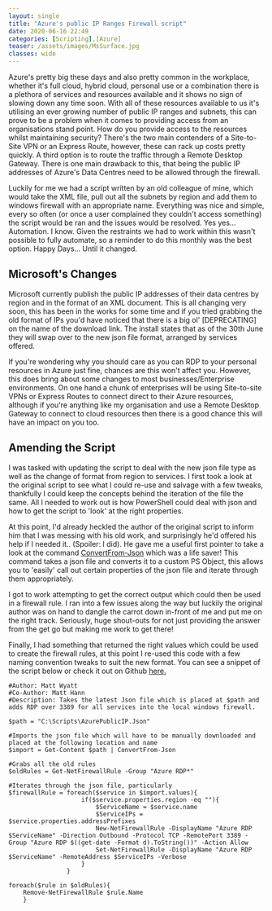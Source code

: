 ```yaml
---
layout: single
title: "Azure's public IP Ranges Firewall script"
date: 2020-06-16 22:49
categories: [Scripting],[Azure]
teaser: /assets/images/MsSurface.jpg
classes: wide
---
```


Azure's pretty big these days and also pretty common in the workplace, whether it's full cloud, hybrid cloud, 
personal use or a combination there is a plethora of services and resources available and it shows no sign of slowing down any time soon. With all of these resources available to us it's utilising an ever growing number of public IP ranges and subnets, this can prove to be a problem when it comes to providing access from an organisations stand point. How do you provide access to the resources whilst maintaining security? There's the two main contenders of a Site-to-Site VPN or an Express Route, however, these can rack up costs pretty quickly. A third option is to route the traffic through a Remote Desktop Gateway. There is one main drawback to this, that being the public IP addresses of Azure's Data Centres need to be allowed through the firewall.

Luckily for me we had a script written by an old colleague of mine, which would take the XML file, pull out all the subnets by region and add them to windows firewall with an appropriate name. Everything was nice and simple, every so often (or once a user complained they couldn't access something) the script would be ran and the issues would be resolved. Yes yes... Automation. I know. Given the restraints we had to work within this wasn't possible to fully automate, so a reminder to do this monthly was the best option. Happy Days... Until it changed.

## Microsoft's Changes

Microsoft currently publish the public IP addresses of their data centres by region and in the format of an XML document.  This is all changing very soon, this has been in the works for some time and if you tried grabbing the old format of IPs you'd have noticed that there is a big ol' [DEPRECATING] on the name of the download link. The install states that as of the 30th June they will swap over to the new json file format, arranged by services offered. 

If you're wondering why you should care as you can RDP to your personal resources in Azure just fine, chances are this won't affect you. However, this does bring about some changes to most businesses/Enterprise environments. On one hand a chunk of enterprises will be using Site-to-site VPNs or Express Routes to connect direct to their Azure resources, although if you're anything like my organisation and use a Remote Desktop Gateway to connect to cloud resources then there is a good chance this will have an impact on you too. 

## Amending the Script

I was tasked with updating the script to deal with the new json file type as well as the change of format from region to services. I first took a look at the original script to see what I could re-use and salvage with a few tweaks, thankfully I could keep the concepts behind the iteration of the file the same. All I needed to work out is how PowerShell could deal with json and how to get the script to 'look' at the right properties.

At this point, I'd already heckled the author of the original script to inform him that I was messing with his old work, and surprisingly he'd offered his help if I needed it.. (Spoiler: I did). He gave me a useful first pointer to take a look at the command [ConvertFrom-Json](https://docs.microsoft.com/en-us/powershell/module/microsoft.powershell.utility/convertfrom-json?view=powershell-7) which was a life saver! This command takes a json file and converts it to a custom PS Object, this allows you to 'easily' call out certain properties of the json file and iterate through them appropriately. 

I got to work attempting to get the correct output which could then be used in a firewall rule. I ran into a few issues along the way but luckily the original author was on hand to dangle the carrot down in-front of me and put me on the right track. Seriously, huge shout-outs for not just providing the answer from the get go but making me work to get there! 

Finally, I had something that returned the right values which could be used to create the firewall rules, at this point I re-used this code with a few naming convention tweaks to suit the new format. You can see a snippet of the script below or check it out on Github [here.](https://github.com/MJWyattCyber/Azure-Public-IP-Script)

    #Author: Matt Wyatt
    #Co-Author: Matt Hann
    #Description: Takes the latest Json file which is placed at $path and adds RDP over 3389 for all services into the local windows firewall.

    $path = "C:\Scripts\AzurePublicIP.Json"

    #Imports the json file which will have to be manually downloaded and placed at the following location and name
    $import = Get-Content $path | ConvertFrom-Json

    #Grabs all the old rules
    $oldRules = Get-NetFirewallRule -Group "Azure RDP*"

    #Iterates through the json file, particularly 
    $firewallRule = foreach($service in $import.values){
                        if($service.properties.region -eq ""){
                            $ServiceName = $service.name
                            $ServiceIPs = $service.properties.addressPrefixes
                            New-NetFirewallRule -DisplayName "Azure RDP $ServiceName" -Direction Outbound -Protocol TCP -RemotePort 3389 -Group "Azure RDP $((get-date -Format d).ToString())" -Action Allow
                            Set-NetFirewallRule -DisplayName "Azure RDP $ServiceName" -RemoteAddress $ServiceIPs -Verbose
                        }
                    }

    foreach($rule in $oldRules){
        Remove-NetFirewallRule $rule.Name
        }
